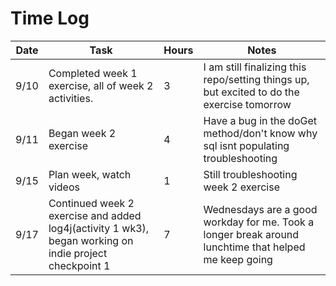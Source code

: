 # Time Log

| Date | Task | Hours | Notes|
|------|------|-------|------|
| 9/10 | Completed week 1 exercise, all of week 2 activities. | 3 | I am still finalizing this repo/setting things up, but excited to do the exercise tomorrow |
| 9/11 | Began week 2 exercise | 4 | Have a bug in the doGet method/don't know why sql isnt populating troubleshooting |
| 9/15 | Plan week, watch videos | 1 | Still troubleshooting week 2 exercise  |
| 9/17 | Continued week 2 exercise and added log4j(activity 1 wk3), began working on indie project checkpoint 1 | 7 | Wednesdays are a good workday for me. Took a longer break around lunchtime that helped me keep going |
